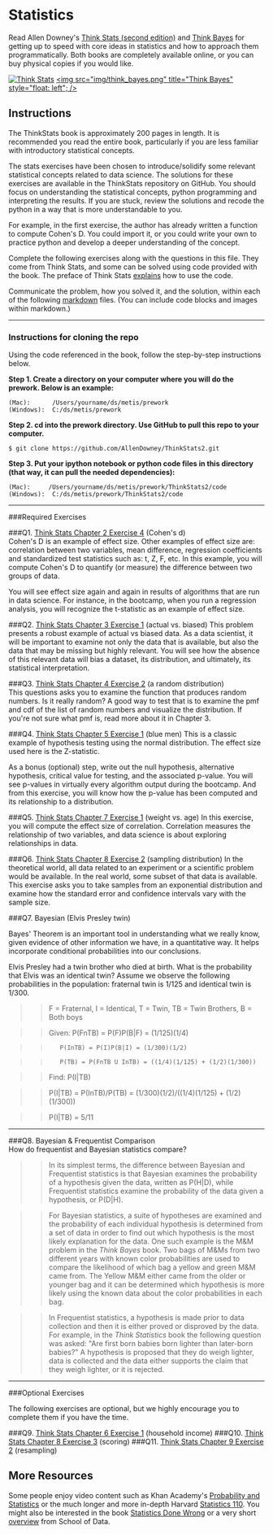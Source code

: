 # Statistics

Read Allen Downey's [Think Stats (second edition)](http://greenteapress.com/thinkstats2/) and [Think Bayes](http://greenteapress.com/thinkbayes/) for getting up to speed with core ideas in statistics and how to approach them programmatically. Both books are completely available online, or you can buy physical copies if you would like.

[<img src="img/think_stats.jpg" title="Think Stats"/>](http://greenteapress.com/thinkstats2/)
[<img src="img/think_bayes.png" title="Think Bayes" style="float: left"; />](http://greenteapress.com/thinkbayes/)  

## Instructions

The ThinkStats book is approximately 200 pages in length.  It is recommended you read the entire book, particularly if you are less familiar with introductory statistical concepts.

The stats exercises have been chosen to introduce/solidify some relevant statistical concepts related to data science.  The solutions for these exercises are available in the ThinkStats repository on GitHub.  You should focus on understanding the statistical concepts, python programming and interpreting the results.  If you are stuck, review the solutions and recode the python in a way that is more understandable to you. 

For example, in the first exercise, the author has already written a function to compute Cohen's D.  You could import it, or you could write your own to practice python and develop a deeper understanding of the concept. 

Complete the following exercises along with the questions in this file. They come from Think Stats, and some can be solved using code provided with the book. The preface of Think Stats [explains](http://greenteapress.com/thinkstats2/html/thinkstats2001.html#toc2) how to use the code.  

Communicate the problem, how you solved it, and the solution, within each of the following [markdown](https://guides.github.com/features/mastering-markdown/) files. (You can include code blocks and images within markdown.)

---

### Instructions for cloning the repo 
Using the code referenced in the book, follow the step-by-step instructions below.  

**Step 1. Create a directory on your computer where you will do the prework.  Below is an example:**

```
(Mac):      /Users/yourname/ds/metis/prework  
(Windows):  C:/ds/metis/prework
```

**Step 2. cd into the prework directory.  Use GitHub to pull this repo to your computer.**

```
$ git clone https://github.com/AllenDowney/ThinkStats2.git
```

**Step 3.  Put your ipython notebook or python code files in this directory (that way, it can pull the needed dependencies):**

```
(Mac):     /Users/yourname/ds/metis/prework/ThinkStats2/code  
(Windows):  C:/ds/metis/prework/ThinkStats2/code
```

---

###Required Exercises

###Q1. [Think Stats Chapter 2 Exercise 4](statistics/2-4-cohens_d.md) (Cohen's d)  
Cohen's D is an example of effect size.  Other examples of effect size are:  correlation between two variables, mean difference, regression coefficients and standardized test statistics such as: t, Z, F, etc. In this example, you will compute Cohen's D to quantify (or measure) the difference between two groups of data.   

You will see effect size again and again in results of algorithms that are run in data science.  For instance, in the bootcamp, when you run a regression analysis, you will recognize the t-statistic as an example of effect size.

###Q2. [Think Stats Chapter 3 Exercise 1](statistics/3-1-actual_biased.md) (actual vs. biased)
This problem presents a robust example of actual vs biased data.  As a data scientist, it will be important to examine not only the data that is available, but also the data that may be missing but highly relevant.  You will see how the absence of this relevant data will bias a dataset, its distribution, and ultimately, its statistical interpretation.

###Q3. [Think Stats Chapter 4 Exercise 2](statistics/4-2-random_dist.md) (a random distribution)  
This questions asks you to examine the function that produces random numbers.  Is it really random?  A good way to test that is to examine the pmf and cdf of the list of random numbers and visualize the distribution.  If you're not sure what pmf is, read more about it in Chapter 3.  

###Q4. [Think Stats Chapter 5 Exercise 1](statistics/5-1-blue_men.md) (blue men)
This is a classic example of hypothesis testing using the normal distribution.  The effect size used here is the Z-statistic. 

As a bonus (optional) step, write out the null hypothesis, alternative hypothesis, critical value for testing, and the associated p-value.  You will see p-values in virtually every algorithm output during the bootcamp.  And from this exercise, you will know how the p-value has been computed and its relationship to a distribution.

###Q5. [Think Stats Chapter 7 Exercise 1](statistics/7-1-weight_vs_age.md) (weight vs. age)
In this exercise, you will compute the effect size of correlation.  Correlation measures the relationship of two variables, and data science is about exploring relationships in data.    

###Q6. [Think Stats Chapter 8 Exercise 2](statistics/8-2-sampling_dist.md) (sampling distribution)
In the theoretical world, all data related to an experiment or a scientific problem would be available.  In the real world, some subset of that data is available.  This exercise asks you to take samples from an exponential distribution and examine how the standard error and confidence intervals vary with the sample size.

###Q7. Bayesian (Elvis Presley twin) 

Bayes' Theorem is an important tool in understanding what we really know, given evidence of other information we have, in a quantitative way.  It helps incorporate conditional probabilities into our conclusions.

Elvis Presley had a twin brother who died at birth.  What is the probability that Elvis was an identical twin? Assume we observe the following probabilities in the population: fraternal twin is 1/125 and identical twin is 1/300.  

>> F = Fraternal, I = Identical, T = Twin, TB = Twin Brothers, B = Both boys

>> Given: P(FnTB) = P(F)P(B|F) = (1/125)(1/4)

>>        P(InTB) = P(I)P(B|I) = (1/300)(1/2)

>>        P(TB) = P(FnTB U InTB) = ((1/4)(1/125) + (1/2)(1/300))

>> Find: P(I|TB)

>> P(I|TB) = P(InTB)/P(TB) = (1/300)(1/2)/((1/4)(1/125) + (1/2)(1/300)) 

>> P(I|TB) = 5/11

---

###Q8. Bayesian &amp; Frequentist Comparison  
How do frequentist and Bayesian statistics compare?

>> In its simplest terms, the difference between Bayesian and Frequentist statistics is that Bayesian examines the probability of a hypothesis given the data, written as P(H|D), while Frequentist statistics examine the probability of the data given a hypothesis, or P(D|H). 

>> For Bayesian statistics, a suite of hypotheses are examined and the probability of each individual hypothesis is determined from a set of data in order to find out which hypothesis is the most likely explanation for the data. One such example is the M&M problem in the *Think Bayes* book. Two bags of M&Ms from two different years with known color probabilities are used to compare the likelihood of which bag a yellow and green M&M came from. The Yellow M&M either came from the older or younger bag and it can be determined which hypothesis is more likely using the known data about the color probabilities in each bag. 

>> In Frequentist statistics, a hypothesis is made prior to data collection and then it is either proved or disproved by the data. For example, in the *Think Statistics* book the following question was asked: "Are first born babies born lighter than later-born babies?" A hypothesis is proposed that they do weigh lighter, data is collected and the data either supports the claim that they weigh lighter, or it is rejected.

---

###Optional Exercises

The following exercises are optional, but we highly encourage you to complete them if you have the time.

###Q9. [Think Stats Chapter 6 Exercise 1](statistics/6-1-household_income.md) (household income)
###Q10. [Think Stats Chapter 8 Exercise 3](statistics/8-3-scoring.md) (scoring)
###Q11. [Think Stats Chapter 9 Exercise 2](statistics/9-2-resampling.md) (resampling)

## More Resources

Some people enjoy video content such as Khan Academy's [Probability and Statistics](https://www.khanacademy.org/math/probability) or the much longer and more in-depth Harvard [Statistics 110](https://www.youtube.com/playlist?list=PL2SOU6wwxB0uwwH80KTQ6ht66KWxbzTIo). You might also be interested in the book [Statistics Done Wrong](http://www.statisticsdonewrong.com/) or a very short [overview](http://schoolofdata.org/handbook/courses/the-math-you-need-to-start/) from School of Data.







